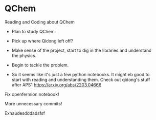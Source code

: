 # QChem
Reading and Coding about QChem


- Plan to study QChem:
- Pick up where Qidong left off?
- Make sense of the project, start to dig in the libraries and understand the physics.
- Begin to tackle the problem.

- So it seems like it's just a few python notebooks. It might eb good to start with reading and understanding them.
Check out qidong's stuff after APS1
https://arxiv.org/abs/2203.04666

Fix openfermion notebook!


More unnecessary commits!


Exhaudesdddadsfsf
